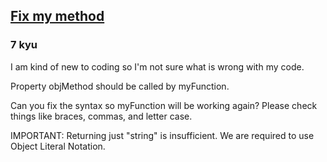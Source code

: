 <h2><a href=https://www.codewars.com/kata/558710234f02dcc4a8000005/train/javascript target="_blank">Fix my method</a></h2><h3>7 kyu</h3><p>I am kind of new to coding so I'm not sure what is wrong with my code.</p><p>Property objMethod should be called by myFunction. </p><p>Can you fix the syntax so myFunction will be working again? Please check things like braces, commas, and letter case.</p><p>IMPORTANT: Returning just "string" is insufficient. We are required to use Object Literal Notation.</p>
